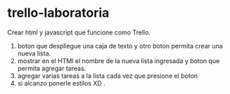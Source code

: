# trello-laboratoria

Crear html y javascript que funcione como Trello.
1) boton que despliegue una caja de texto y otro boton permita crear una nueva lista.
2) mostrar en el HTMl el nombre de la nueva lista ingresada y boton que permita agregar tareas.
3) agregar varias tareas a la lista cada vez que presione el boton
4) si alcanzo ponerle estilos XD .